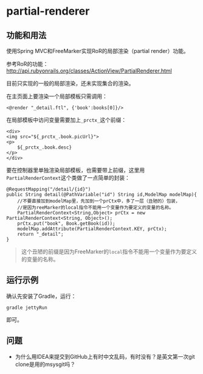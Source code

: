 partial-renderer
================

## 功能和用法

使用Spring MVC和FreeMarker实现RoR的局部渲染（partial render）功能。

参考RoR的功能： http://api.rubyonrails.org/classes/ActionView/PartialRenderer.html

目前只实现的一般的局部渲染，还未实现集合的渲染。

在主页面上要渲染一个局部模板只需调用：

```
<@render "_detail.ftl", {'book':books[0]}/>
```

在局部模板中访问变量需要加上```_prctx_```这个前缀：

```
<div>
<img src="${_prctx_.book.picUrl}">
<p>
    ${_prctx_.book.desc}
</p>
</div>

```

要在控制器里单独渲染局部模板，也需要带上前缀，这里用```PartialRenderContext```这个类做了一点简单的封装：

```
@RequestMapping("/detail/{id}")
public String detail(@PathVariable("id") String id,ModelMap modelMap){
    //不要直接加到modelMap里，先加到一个prCtx中，多了一层（丑陋的）包装，
    //是因为reeMarker的local指令不能用一个变量作为要定义的变量的名称。
    PartialRenderContext<String,Object> prCtx = new PartialRenderContext<String, Object>();
    prCtx.put("book", Book.getBook(id));
    modelMap.addAttribute(PartialRenderContext.KEY, prCtx);
    return "_detail";
}
```

> 这个丑陋的前缀是因为FreeMarker的```local```指令不能用一个变量作为要定义的变量的名称。

## 运行示例

确认先安装了Gradle，运行：

```
gradle jettyRun

```

即可。

## 问题

- 为什么用IDEA来提交到GitHub上有时中文乱码，有时没有？是英文第一次git clone是用的msysgit吗？

